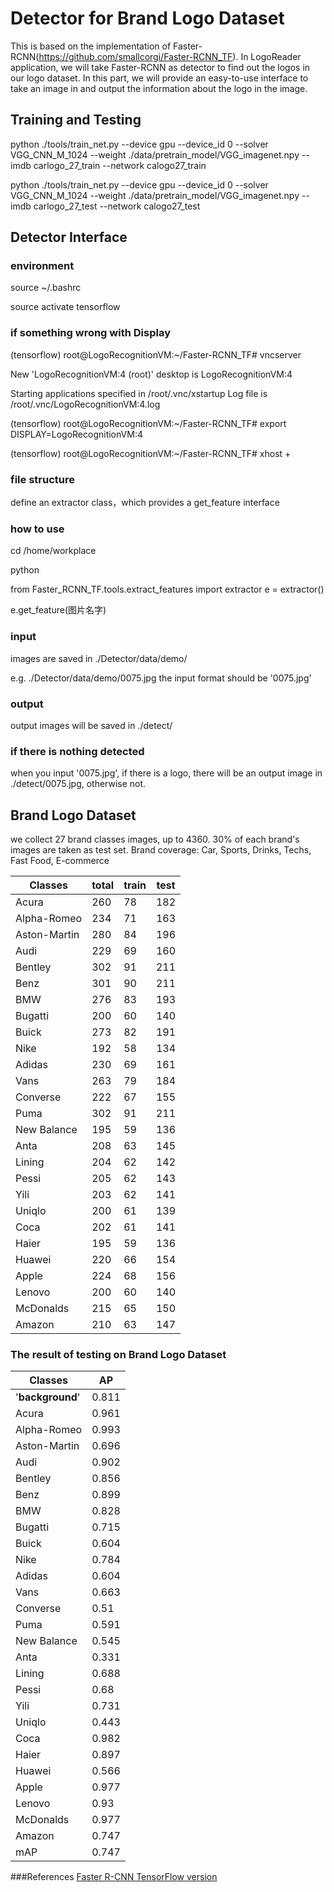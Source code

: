 # Detector for Brand Logo Dataset

This is based on the implementation of Faster-RCNN(https://github.com/smallcorgi/Faster-RCNN_TF). In LogoReader application, we will take Faster-RCNN as detector to find out the logos in our logo dataset. In this part, we will provide an easy-to-use interface to take an image in and output the information about the logo in the image.


## Training and Testing

python ./tools/train_net.py --device gpu --device_id 0 --solver VGG_CNN_M_1024 --weight ./data/pretrain_model/VGG_imagenet.npy --imdb carlogo_27_train --network calogo27_train

python ./tools/train_net.py --device gpu --device_id 0 --solver VGG_CNN_M_1024 --weight ./data/pretrain_model/VGG_imagenet.npy --imdb carlogo_27_test --network calogo27_test

## Detector Interface
### environment
source ~/.bashrc

source activate tensorflow

### if something wrong with Display
(tensorflow) root@LogoRecognitionVM:~/Faster-RCNN_TF# vncserver

New 'LogoRecognitionVM:4 (root)' desktop is LogoRecognitionVM:4

Starting applications specified in /root/.vnc/xstartup
Log file is /root/.vnc/LogoRecognitionVM:4.log

(tensorflow) root@LogoRecognitionVM:~/Faster-RCNN_TF# export DISPLAY=LogoRecognitionVM:4

(tensorflow) root@LogoRecognitionVM:~/Faster-RCNN_TF# xhost +
### file structure
define an extractor class，which provides a get_feature interface


### how to use
cd /home/workplace

python

from Faster\_RCNN\_TF.tools.extract_features import extractor
e = extractor()

e.get_feature(图片名字)

### input

images are saved in
./Detector/data/demo/

e.g. ./Detector/data/demo/0075.jpg
the input format should be '0075.jpg'

### output
output images will be saved in
./detect/

### if there is nothing detected 
when you input '0075.jpg', if there is a logo, there will be an output image in ./detect/0075.jpg, otherwise not.

## Brand Logo Dataset
we collect 27 brand classes images, up to 4360.
30% of each brand's images are taken as test set.
Brand coverage: Car, Sports, Drinks, Techs, Fast Food, E-commerce

| Classes | total | train | test |
|---------|-------|-------|------|
|Acura|260|78|182|
|Alpha-Romeo|234|71|163|
|Aston-Martin|280|84|196|
|Audi|229|69|160|
|Bentley|302|91|211|
|Benz|301|90|211|
|BMW|276|83|193|
|Bugatti|200|60|140|
|Buick|273|82|191|
|Nike|192|58|134|
|Adidas|230|69|161|
|Vans|263|79|184|
|Converse|222|67|155|
|Puma|302|91|211|
|New Balance|195|59|136|
|Anta|208|63|145|
|Lining|204|62|142|
|Pessi|205|62|143|
|Yili|203|62|141|
|Uniqlo|200|61|139|
|Coca|202|61|141|
|Haier|195|59|136|
|Huawei|220|66|154|
|Apple|224|68|156|
|Lenovo|200|60|140|
|McDonalds|215|65|150|
|Amazon|210|63|147|



### The result of testing on Brand Logo Dataset

| Classes       | AP     |
|-------------|--------|
|'__background__'|0.811|
|Acura|0.961|
|Alpha-Romeo|0.993|
|Aston-Martin|0.696|
|Audi|0.902|
|Bentley|0.856|
|Benz|0.899|
|BMW|0.828|
|Bugatti|0.715|
|Buick|0.604|
|Nike|0.784|
|Adidas|0.604
|Vans|0.663|
|Converse|0.51|
|Puma|0.591|
|New Balance|0.545|
|Anta|0.331|
|Lining|0.688|
|Pessi|0.68|
|Yili|0.731|
|Uniqlo|0.443|
|Coca|0.982|
|Haier|0.897|
|Huawei|0.566|
|Apple|0.977|
|Lenovo|0.93|
|McDonalds|0.977|
|Amazon|0.747|
| mAP        | 0.747|


###References
[Faster R-CNN TensorFlow version](https://github.com/smallcorgi/Faster-RCNN_TF)

